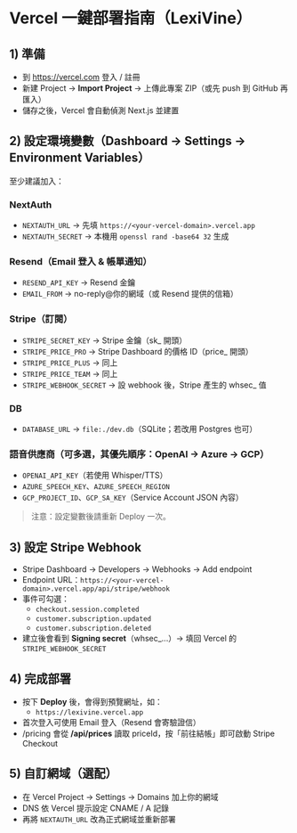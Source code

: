 # Vercel 一鍵部署指南（LexiVine）

## 1) 準備
- 到 https://vercel.com 登入 / 註冊
- 新建 Project → **Import Project** → 上傳此專案 ZIP（或先 push 到 GitHub 再匯入）
- 儲存之後，Vercel 會自動偵測 Next.js 並建置

## 2) 設定環境變數（Dashboard → Settings → Environment Variables）
至少建議加入：

### NextAuth
- `NEXTAUTH_URL` → 先填 `https://<your-vercel-domain>.vercel.app`
- `NEXTAUTH_SECRET` → 本機用 `openssl rand -base64 32` 生成

### Resend（Email 登入 & 帳單通知）
- `RESEND_API_KEY` → Resend 金鑰
- `EMAIL_FROM` → no-reply@你的網域（或 Resend 提供的信箱）

### Stripe（訂閱）
- `STRIPE_SECRET_KEY` → Stripe 金鑰（sk_ 開頭）
- `STRIPE_PRICE_PRO` → Stripe Dashboard 的價格 ID（price_ 開頭）
- `STRIPE_PRICE_PLUS` → 同上
- `STRIPE_PRICE_TEAM` → 同上
- `STRIPE_WEBHOOK_SECRET` → 設 webhook 後，Stripe 產生的 whsec_ 值

### DB
- `DATABASE_URL` → `file:./dev.db`（SQLite；若改用 Postgres 也可）

### 語音供應商（可多選，其優先順序：OpenAI → Azure → GCP）
- `OPENAI_API_KEY`（若使用 Whisper/TTS）
- `AZURE_SPEECH_KEY`、`AZURE_SPEECH_REGION`
- `GCP_PROJECT_ID`、`GCP_SA_KEY`（Service Account JSON 內容）

> 注意：設定變數後請重新 Deploy 一次。

## 3) 設定 Stripe Webhook
- Stripe Dashboard → Developers → Webhooks → Add endpoint
- Endpoint URL：`https://<your-vercel-domain>.vercel.app/api/stripe/webhook`
- 事件可勾選：
  - `checkout.session.completed`
  - `customer.subscription.updated`
  - `customer.subscription.deleted`
- 建立後會看到 **Signing secret**（whsec_...）→ 填回 Vercel 的 `STRIPE_WEBHOOK_SECRET`

## 4) 完成部署
- 按下 **Deploy** 後，會得到預覽網址，如：
  - `https://lexivine.vercel.app`
- 首次登入可使用 Email 登入（Resend 會寄驗證信）
- /pricing 會從 **/api/prices** 讀取 priceId，按「前往結帳」即可啟動 Stripe Checkout

## 5) 自訂網域（選配）
- 在 Vercel Project → Settings → Domains 加上你的網域
- DNS 依 Vercel 提示設定 CNAME / A 記錄
- 再將 `NEXTAUTH_URL` 改為正式網域並重新部署
